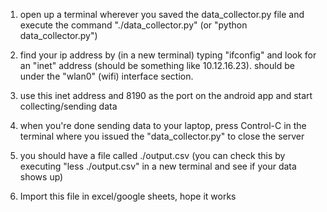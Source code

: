 1) open up a terminal wherever you saved the data_collector.py file
   and execute the command "./data_collector.py"
   (or "python data_collector.py")

2) find your ip address by (in a new terminal) typing "ifconfig" and
   look for an "inet" address (should be something like 10.12.16.23).
   should be under the "wlan0" (wifi) interface section.

3) use this inet address and 8190 as the port on the android app and
   start collecting/sending data

4) when you're done sending data to your laptop, press Control-C in
   the terminal where you issued the "data_collector.py" to close the server

5) you should have a file called ./output.csv
   (you can check this by executing "less ./output.csv"
   in a new terminal and see if your data shows up)

6) Import this file in excel/google sheets, hope it works
